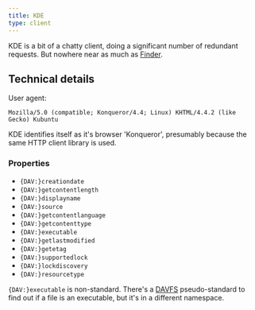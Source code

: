 ```yaml
---
title: KDE
type: client
---
```


KDE is a bit of a chatty client, doing a significant number of redundant
requests. But nowhere near as much as [Finder](/dav/clients/finder).

Technical details
-----------------

User agent:

    Mozilla/5.0 (compatible; Konqueror/4.4; Linux) KHTML/4.4.2 (like Gecko) Kubuntu

KDE identifies itself as it's browser 'Konqueror', presumably because the same
HTTP client library is used.

### Properties

* `{DAV:}creationdate`
* `{DAV:}getcontentlength`
* `{DAV:}displayname`
* `{DAV:}source`
* `{DAV:}getcontentlanguage`
* `{DAV:}getcontenttype`
* `{DAV:}executable`
* `{DAV:}getlastmodified`
* `{DAV:}getetag`
* `{DAV:}supportedlock`
* `{DAV:}lockdiscovery`
* `{DAV:}resourcetype`

`{DAV:}executable` is non-standard. There's a [DAVFS](dav/clients/davfs)
pseudo-standard to find out if a file is an executable, but it's in a
different namespace.


